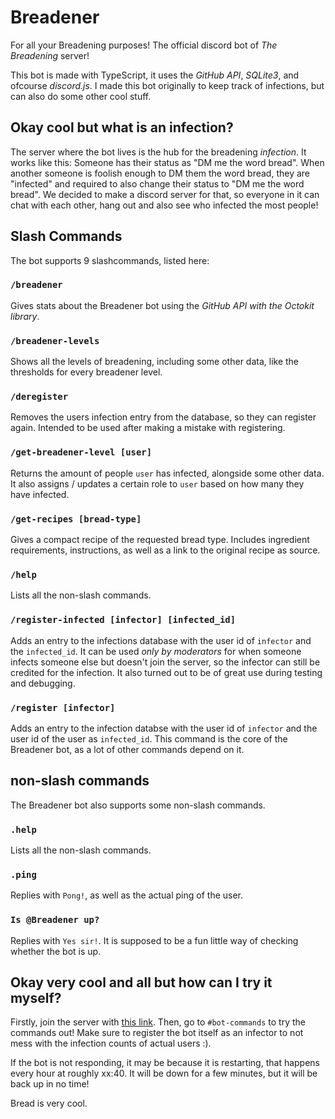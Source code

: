 # Breadener

For all your Breadening purposes! The official discord bot of _The Breadening_ server!

This bot is made with TypeScript, it uses the _GitHub API_, _SQLite3_, and ofcourse _discord.js_. I made this bot originally to keep track of infections, but can also do some other cool stuff.

## Okay cool but what is an infection?

The server where the bot lives is the hub for the breadening _infection_. It works like this: Someone has their status as "DM me the word bread". When another someone is foolish enough to DM them the word bread, they are "infected" and required to also change their status to "DM me the word bread". We decided to make a discord server for that, so everyone in it can chat with each other, hang out and also see who infected the most people!

## Slash Commands

The bot supports 9 slashcommands, listed here:

### `/breadener`

Gives stats about the Breadener bot using the _GitHub API with the Octokit library_.

### `/breadener-levels`

Shows all the levels of breadening, including some other data, like the thresholds for every breadener level.

### `/deregister`

Removes the users infection entry from the database, so they can register again. Intended to be used after making a mistake with registering.

### `/get-breadener-level [user]`

Returns the amount of people `user` has infected, alongside some other data. It also assigns / updates a certain role to `user` based on how many they have infected.

### `/get-recipes [bread-type]`

Gives a compact recipe of the requested bread type. Includes ingredient requirements, instructions, as well as a link to the original recipe as source.

### `/help`

Lists all the non-slash commands.

### `/register-infected [infector] [infected_id]`

Adds an entry to the infections database with the user id of `infector` and the `infected_id`. It can be used _only by moderators_ for when someone infects someone else but doesn't join the server, so the infector can still be credited for the infection. It also turned out to be of great use during testing and debugging.

### `/register [infector]`

Adds an entry to the infection databse with the user id of `infector` and the user id of the user as `infected_id`. This command is the core of the Breadener bot, as a lot of other commands depend on it.

## non-slash commands

The Breadener bot also supports some non-slash commands.

### `.help`

Lists all the non-slash commands.

### `.ping`

Replies with `Pong!`, as well as the actual ping of the user.

### `Is @Breadener up?`

Replies with `Yes sir!`. It is supposed to be a fun little way of checking whether the bot is up.

## Okay very cool and all but how can I try it myself?

Firstly, join the server with [this link](https://discord.gg/rNAatmFGwh). Then, go to `#bot-commands` to try the commands out! Make sure to register the bot itself as an infector to not mess with the infection counts of actual users :).

If the bot is not responding, it may be because it is restarting, that happens every hour at roughly xx:40. It will be down for a few minutes, but it will be back up in no time!

Bread is very cool.
